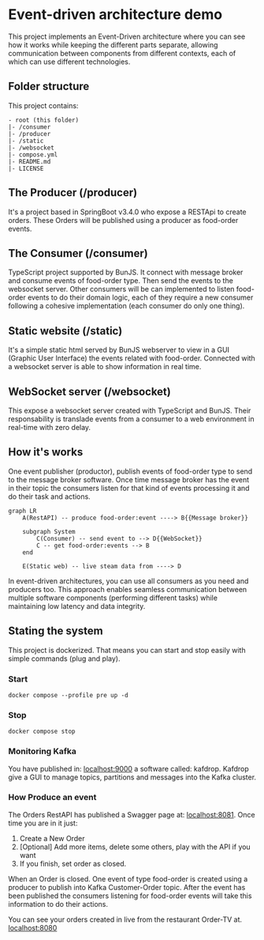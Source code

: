 # Event-driven architecture demo

This project implements an Event-Driven architecture where you can see how it works while keeping the different parts separate, allowing communication between components from different contexts, each of which can use different technologies.

## Folder structure
This project contains:

    - root (this folder)
    |- /consumer
    |- /producer
    |- /static
    |- /websocket
    |- compose.yml
    |- README.md
    |- LICENSE

## The Producer (/producer)

It's a project based in SpringBoot v3.4.0 who expose a RESTApi to create orders. These Orders will be published using a producer as food-order events.

## The Consumer (/consumer)

TypeScript project supported by BunJS. It connect with message broker and consume events of food-order type. Then send the events to the websocket server. Other consumers will be can implemented to listen food-order events to do their domain logic, each of they require a new consumer following a cohesive implementation (each consumer do only one thing).

## Static website (/static)

It's a simple static html served by BunJS webserver to view in a GUI (Graphic User Interface) the events related with food-order. Connected with a websocket server is able to show information in real time.

## WebSocket server (/websocket)

This expose a websocket server created with TypeScript and BunJS. Their responsability is translade events from a consumer to a web environment in real-time with zero delay.

## How it's works
One event publisher (productor), publish events of food-order type to send to the message broker software. Once time message broker has the event in their topic the consumers listen for that kind of events processing it and do their task and actions.

```mermaid
graph LR
    A(RestAPI) -- produce food-order:event ----> B{{Message broker}}

    subgraph System
        C(Consumer) -- send event to --> D{{WebSocket}}
        C -- get food-order:events --> B
    end

    E(Static web) -- live steam data from ----> D

```
In event-driven architectures, you can use all consumers as you need and producers too. This approach enables seamless communication between multiple software components (performing different tasks) while maintaining low latency and data integrity.

## Stating the system

This project is dockerized. That means you can start and stop easily with simple commands (plug and play).

### Start
```shell
docker compose --profile pre up -d
```

### Stop
```shell
docker compose stop
```

### Monitoring Kafka

You have published in: [localhost:9000](http://localhost:9000) a software called: kafdrop. Kafdrop give a GUI to manage topics, partitions and messages into the Kafka cluster.

### How Produce an event

The Orders RestAPI has published a Swagger page at: [localhost:8081](http://localhost:8081/swagger-ui/index.html). Once time you are in it just:

1. Create a New Order
2. [Optional] Add more items, delete some others, play with the API if you want
3. If you finish, set order as closed.

When an Order is closed. One event of type food-order is created using a producer to publish into Kafka Customer-Order topic. After the event has been published the consumers listening for food-order events will take this information to do their actions.

You can see your orders created in live from the restaurant Order-TV at. [localhost:8080](http://localhost:8080)